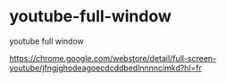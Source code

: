 # youtube-full-window
youtube full window

https://chrome.google.com/webstore/detail/full-screen-youtube/jfngjghodeagoecdcddbedlnnnncimkd?hl=fr
